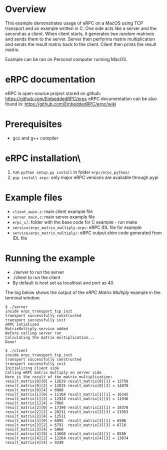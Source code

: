 # Overview
This example demonstrates usage of eRPC on a MacOS using TCP transport and an example written in C. One side acts like a server and the second as a client. When client starts, it generates two random matrixes and sends them to the server. Server then performs matrix multiplication and sends the result matrix back to the client. Client then prints the result matrix.

Example can be ran on Personal computer running MacOS. 

# eRPC documentation
eRPC is open-source project stored on github: https://github.com/EmbeddedRPC/erpc
eRPC documentation can be also found in: https://github.com/EmbeddedRPC/erpc/wiki

# Prerequisites
- gcc and g++ compiler

# eRPC installation\
1. run `python setup.py install` in folder `erpc/erpc_python/`
2. `pip install erpc`: only major eRPC versions are available through pypi

# Example files
- `client_main.c`: main client example file
- `server_main.c`: main server example file
- `erpc_c/`: folder with the base code for C example - run make
- `service/erpc_matrix_multiply.erpc`: eRPC IDL file for example
- `service/erpc_matrix_multiply/`: eRPC output shim code generated from IDL file

# Running the example
- ./server to run the server
- ./client to run the client 
- By default is host set as localhost and port as 40.


The log below shows the output of the *eRPC Matrix Multiply* example in the terminal window:

```
$ ./server 
inside erpc_transport_tcp_init
transport successfully constructed
transport successfully init
eRPC intialized
MatrixMultiply service added
Before calling server run
Calculating the matrix multiplication...
Done!

$ ./client
inside erpc_transport_tcp_init
transport successfully constructed
transport successfully init
Initializing client side
Calling eRPC matrix multiply on server side
Here is the result of the matrix multiplication: 
result_matrix[0][0] = 12629	result_matrix[0][1] = 12750	result_matrix[0][2] = 12835	result_matrix[0][3] = 14070	result_matrix[0][4] = 8908	
result_matrix[1][0] = 11164	result_matrix[1][1] = 16342	result_matrix[1][2] = 12924	result_matrix[1][3] = 11936	result_matrix[1][4] = 7066	
result_matrix[2][0] = 17390	result_matrix[2][1] = 18378	result_matrix[2][2] = 20231	result_matrix[2][3] = 21953	result_matrix[2][4] = 12511	
result_matrix[3][0] = 6895	result_matrix[3][1] = 6506	result_matrix[3][2] = 6791	result_matrix[3][3] = 6716	result_matrix[3][4] = 5068	
result_matrix[4][0] = 13608	result_matrix[4][1] = 8586	result_matrix[4][2] = 12264	result_matrix[4][3] = 13074	result_matrix[4][4] = 9249

```
